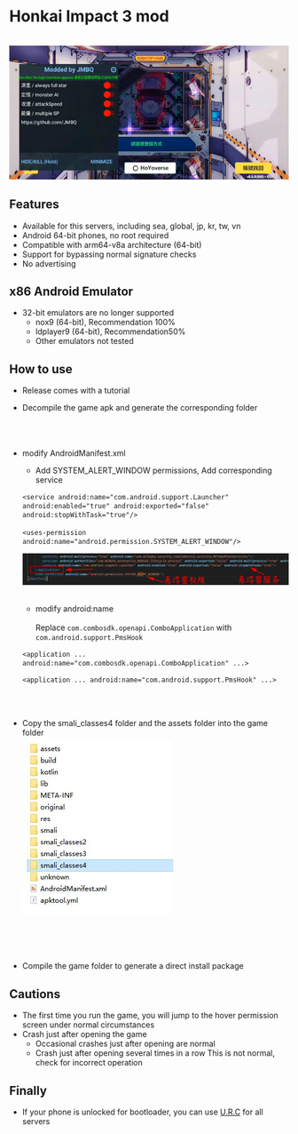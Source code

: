 # Honkai Impact 3 mod

<br>![image](img/01.jpg)</br>


   
## Features
* Available for this servers, including sea, global, jp, kr, tw, vn
* Android 64-bit phones, no root required
* Compatible with arm64-v8a architecture (64-bit)
* Support for bypassing normal signature checks
* No advertising
  
## x86 Android Emulator
* 32-bit emulators are no longer supported
  * nox9 (64-bit), Recommendation 100%
  * ldplayer9 (64-bit), Recommendation50%
  * Other emulators not tested
  
## How to use
* Release comes with a tutorial

* Decompile the game apk and generate the corresponding folder
<br></br>
<br></br>
* modify AndroidManifest.xml
  * Add SYSTEM_ALERT_WINDOW permissions, Add corresponding service
  ```
  <service android:name="com.android.support.Launcher" android:enabled="true" android:exported="false" android:stopWithTask="true"/>

  <uses-permission android:name="android.permission.SYSTEM_ALERT_WINDOW"/>
  ```
  ![image](img/02.jpg)
  <br></br>

  * modify android:name
  <br></br>
  Replace ```com.combosdk.openapi.ComboApplication``` with ```com.android.support.PmsHook```
  ```
  <application ... android:name="com.combosdk.openapi.ComboApplication" ...>
  ```
  ```
  <application ... android:name="com.android.support.PmsHook" ...>
  ```
  
  <br></br>
* Copy the smali_classes4 folder and the assets folder into the game folder
<br>![image](img/03.jpg)</br>
<br></br>
<br></br>
* Compile the game folder to generate a direct install package


## Cautions
* The first time you run the game, you will jump to the hover permission screen under normal circumstances
* Crash just after opening the game
  * Occasional crashes just after opening are normal
  * Crash just after opening several times in a row This is not normal, check for incorrect operation

## Finally
* If your phone is unlocked for bootloader, you can use [U.R.C](https://github.com/JMBQ/URC) for all servers
